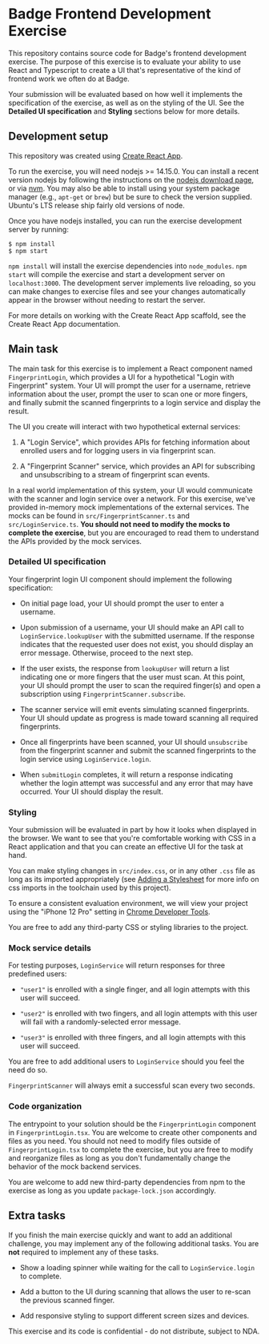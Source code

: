 # Badge Frontend Development Exercise

This repository contains source code for Badge's frontend development exercise. The
purpose of this exercise is to evaluate your ability to use React and Typescript to create
a UI that's representative of the kind of frontend work we often do at Badge.

Your submission will be evaluated based on how well it implements the specification of the
exercise, as well as on the styling of the UI. See the **Detailed UI specification** and
**Styling** sections below for more details.

## Development setup

This repository was created using [Create React App](https://create-react-app.dev/).

To run the exercise, you will need nodejs >= 14.15.0. You can install a recent version
nodejs by following the instructions on the [nodejs download
page](https://nodejs.org/en/download/), or via [nvm](https://github.com/nvm-sh/nvm). You
may also be able to install using your system package manager (e.g., `apt-get` or `brew`)
but be sure to check the version supplied. Ubuntu's LTS release ship fairly old versions
of node.

Once you have nodejs installed, you can run the exercise development server by running:

```
$ npm install
$ npm start
```

`npm install` will install the exercise dependencies into `node_modules`.  `npm start`
will compile the exercise and start a development server on `localhost:3000`. The
development server implements live reloading, so you can make changes to exercise files
and see your changes automatically appear in the browser without needing to restart the
server.

For more details on working with the Create React App scaffold, see the Create React App
documentation.

## Main task

The main task for this exercise is to implement a React component named
`FingerprintLogin`, which provides a UI for a hypothetical "Login with Fingerprint"
system. Your UI will prompt the user for a username, retrieve information about the user,
prompt the user to scan one or more fingers, and finally submit the scanned fingerprints
to a login service and display the result.

The UI you create will interact with two hypothetical external services:

1. A "Login Service", which provides APIs for fetching information about enrolled users
   and for logging users in via fingerprint scan.

2. A "Fingerprint Scanner" service, which provides an API for subscribing and
   unsubscribing to a stream of fingerprint scan events.

In a real world implementation of this system, your UI would communicate with the scanner
and login service over a network. For this exercise, we've provided in-memory mock
implementations of the external services. The mocks can be found in
`src/FingerprintScanner.ts` and `src/LoginService.ts`. **You should not need to modify the
mocks to complete the exercise**, but you are encouraged to read them to understand the
APIs provided by the mock services.

### Detailed UI specification

Your fingerprint login UI component should implement the following specification:

- On initial page load, your UI should prompt the user to enter a username.

- Upon submission of a username, your UI should make an API call to
  `LoginService.lookupUser` with the submitted username. If the response indicates that
  the requested user does not exist, you should display an error message. Otherwise,
  proceed to the next step.

- If the user exists, the response from `lookupUser` will return a list indicating one or
  more fingers that the user must scan. At this point, your UI should prompt the user to
  scan the required finger(s) and open a subscription using
  `FingerprintScanner.subscribe`.

- The scanner service will emit events simulating scanned fingerprints. Your UI should
  update as progress is made toward scanning all required fingerprints.

- Once all fingerprints have been scanned, your UI should `unsubscribe` from the
  fingerprint scanner and submit the scanned fingerprints to the login service using
  `LoginService.login`.

- When `submitLogin` completes, it will return a response indicating whether the login
  attempt was successful and any error that may have occurred. Your UI should display the
  result.

### Styling

Your submission will be evaluated in part by how it looks when displayed in the
browser. We want to see that you're comfortable working with CSS in a React application
and that you can create an effective UI for the task at hand.

You can make styling changes in `src/index.css`, or in any other `.css` file as
long as its imported appropriately (see [Adding a
Stylesheet](https://create-react-app.dev/docs/adding-a-stylesheet) for more
info on css imports in the toolchain used by this project).

To ensure a consistent evaluation environment, we will view your project using
the "iPhone 12 Pro" setting in [Chrome Developer
Tools](https://developer.chrome.com/docs/devtools/device-mode/#viewport).

You are free to add any third-party CSS or styling libraries to the project.

### Mock service details

For testing purposes, `LoginService` will return responses for three predefined users:

- `"user1"` is enrolled with a single finger, and all login attempts with this user will
  succeed.

- `"user2"` is enrolled with two fingers, and all login attempts with this user will fail
  with a randomly-selected error message.

- `"user3"` is enrolled with three fingers, and all login attempts with this user will
  succeed.

You are free to add additional users to `LoginService` should you feel the need do so.

`FingerprintScanner` will always emit a successful scan every two seconds.

### Code organization

The entrypoint to your solution should be the `FingerprintLogin` component in
`FingerprintLogin.tsx`. You are welcome to create other components and files as you need.
You should not need to modify files outside of `FingerprintLogin.tsx` to complete the
exercise, but you are free to modify and reorganize files as long as you don't
fundamentally change the behavior of the mock backend services.

You are welcome to add new third-party dependencies from npm to the exercise as
long as you update `package-lock.json` accordingly.

## Extra tasks

If you finish the main exercise quickly and want to add an additional challenge, you may
implement any of the following additional tasks. You are **not** required to implement any
of these tasks.

- Show a loading spinner while waiting for the call to `LoginService.login` to
  complete.

- Add a button to the UI during scanning that allows the user to re-scan the
  previous scanned finger.

- Add responsive styling to support different screen sizes and devices.

This exercise and its code is confidential - do not distribute, subject to NDA.
